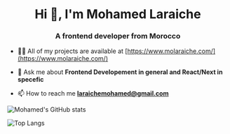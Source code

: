 <h1 align="center">Hi 👋, I'm Mohamed Laraiche</h1>
<h3 align="center">A frontend developer from Morocco
 </h3>

- 👨‍💻 All of my projects are available at [https://www.molaraiche.com/](https://www.molaraiche.com/)

- 💬 Ask me about **Frontend Developement in general and React/Next in specefic**

- 📫 How to reach me **laraichemohamed@gmail.com**

![Mohamed's GitHub stats](https://github-readme-stats.vercel.app/api?username=molaraiche&theme=github_dark&show_icons=true)


![Top Langs](https://github-readme-stats.vercel.app/api/top-langs/?username=molaraiche&theme=tokyonight)
